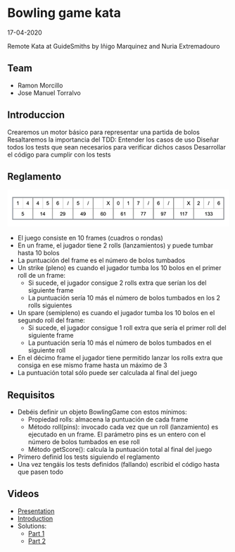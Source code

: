 # Bowling game kata

17-04-2020

Remote Kata at GuideSmiths by Iñigo Marquinez and Nuria Extremadouro

## Team

- Ramon Morcillo
- Jose Manuel Torralvo

## Introduccion

Crearemos un motor básico para representar una partida de bolos
Resaltaremos la importancia del TDD:
Entender los casos de uso
Diseñar todos los tests que sean necesarios para verificar dichos casos
Desarrollar el código para cumplir con los tests

## Reglamento

![rules-scoreboard](./rules-scoreboard.png)

- El juego consiste en 10 frames (cuadros o rondas)
- En un frame, el jugador tiene 2 rolls (lanzamientos) y puede tumbar hasta 10 bolos
- La puntuación del frame es el número de bolos tumbados
- Un strike (pleno) es cuando el jugador tumba los 10 bolos en el primer roll de un frame:
  - Si sucede, el jugador consigue 2 rolls extra que serían los del siguiente frame
  - La puntuación sería 10 más el número de bolos tumbados en los 2 rolls siguientes
- Un spare (semipleno) es cuando el jugador tumba los 10 bolos en el segundo roll del frame:
  - Si sucede, el jugador consigue 1 roll extra que sería el primer roll del siguiente frame
  - La puntuación sería 10 más el número de bolos tumbados en el siguiente roll
- En el décimo frame el jugador tiene permitido lanzar los rolls extra que consiga en ese mismo frame hasta un máximo de 3
- La puntuación total sólo puede ser calculada al final del juego

## Requisitos

- Debéis definir un objeto BowlingGame con estos mínimos:
  - Propiedad rolls: almacena la puntuación de cada frame
  - Método roll(pins): invocado cada vez que un roll (lanzamiento) es ejecutado en un frame. El parámetro pins es un entero con el número de bolos tumbados en ese roll
  - Método getScore(): calcula la puntuación total al final del juego
- Primero definid los tests siguiendo el reglamento
- Una vez tengáis los tests definidos (fallando) escribid el código hasta que pasen todo

## Videos

- [Presentation](https://docs.google.com/presentation/d/1yt7lpmiHGJqirCbRr9JfsVVPIYg5S2GXTDxPgHn9hVg/present?slide=id.p)
- [Introduction](https://youtu.be/6vWKSjv76hU)
- Solutions:
  - [Part 1](https://www.youtube.com/watch?v=KcXIH2Sl_1w)
  - [Part 2](https://www.youtube.com/watch?v=jI3847tbfHE)
